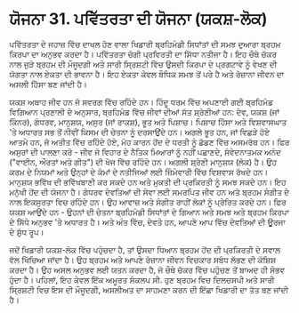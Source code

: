 # ਯੋਜਨਾ 31. ਪਵਿੱਤਰਤਾ ਦੀ ਯੋਜਨਾ (ਯਕਸ਼-ਲੋਕ)

ਪਵਿੱਤਰਤਾ ਦੇ ਜਹਾਜ਼ ਵਿੱਚ ਦਾਖਲ ਹੋਣ ਵਾਲਾ ਖਿਡਾਰੀ ਬ੍ਰਹਿਮੰਡੀ ਸਿਧਾਂਤਾਂ ਦੀ ਸਮਝ ਦੁਆਰਾ ਬ੍ਰਹਮ ਕਿਰਪਾ ਦਾ ਅਨੁਭਵ ਕਰਦਾ ਹੈ। ਪਵਿੱਤਰਤਾ ਚੰਗੀ ਪ੍ਰਵਿਰਤੀ ਦਾ ਸਿੱਧਾ ਨਤੀਜਾ ਹੈ। ਇਹ ਚੌਥੇ ਚੱਕਰ ਨਾਲ ਜੁੜੇ ਬ੍ਰਹਮ ਦੀ ਮੌਜੂਦਗੀ ਅਤੇ ਸਾਰੀ ਸ੍ਰਿਸ਼ਟੀ ਵਿੱਚ ਉਸਦੀ ਕਿਰਪਾ ਦੇ ਪ੍ਰਗਟਾਵੇ ਨੂੰ ਵੇਖਣ ਦੀ ਯੋਗਤਾ ਨਾਲ ਏਕਤਾ ਦੀ ਭਾਵਨਾ ਹੈ। ਇਹ ਏਕਤਾ ਕੇਵਲ ਬੌਧਿਕ ਸਮਝ ਤੋਂ ਪਰੇ ਹੈ ਅਤੇ ਰੋਜ਼ਾਨਾ ਜੀਵਨ ਦਾ ਅਸਲੀ ਹਿੱਸਾ ਬਣ ਜਾਂਦੀ ਹੈ।

ਯਕਸ਼ ਅਥਾਹ ਜੀਵ ਹਨ ਜੋ ਸਵਰਗ ਵਿੱਚ ਰਹਿੰਦੇ ਹਨ। ਹਿੰਦੂ ਧਰਮ ਵਿੱਚ ਅਪਣਾਈ ਗਈ ਬ੍ਰਹਿਮੰਡ ਵਿਗਿਆਨ ਪ੍ਰਣਾਲੀ ਦੇ ਅਨੁਸਾਰ, ਬ੍ਰਹਿਮੰਡ ਵਿੱਚ ਜੀਵਾਂ ਦੀਆਂ ਸੱਤ ਸ਼੍ਰੇਣੀਆਂ ਹਨ: ਦੇਵ, ਯਕਸ਼ (ਜਾਂ ਕਿੰਨਰ), ਗੰਧਰਵ, ਮਾਨੁਸ਼ਯ, ਅਸੁਰ (ਜਾਂ ਰਾਕਸ਼), ਭੂਤ ਅਤੇ ਪਿਸ਼ਾਚ। ਪਿਸ਼ਾਚ ਹਿੰਸਾ ਅਤੇ ਵਿਸ਼ਵਾਸਘਾਤ 'ਤੇ ਅਧਾਰਤ ਸਭ ਤੋਂ ਨੀਵੀਂ ਕਿਸਮ ਦੀ ਚੇਤਨਾ ਨੂੰ ਦਰਸਾਉਂਦੇ ਹਨ। ਅਗਲੇ ਭੂਤ ਹਨ, ਜਾਂ ਵਿਛੜੇ ਹੋਏ ਆਤਮੇ ਹਨ, ਜੋ ਅਤੀਤ ਵਿੱਚ ਰਹਿੰਦੇ ਹੋਏ, ਮੋਹ ਕਾਰਨ ਹੋਂਦ ਦੇ ਧਰਤੀ ਨੂੰ ਛੱਡਣ ਵਿੱਚ ਅਸਮਰੱਥ ਹਨ। ਫਿਰ ਅਸੁਰਾਂ ਦੀ ਪਾਲਣਾ ਕਰੋ - ਜੀਵ ਜੋ ਵਿਹਾਰ ਦੇ ਨੈਤਿਕ ਮਿਆਰਾਂ ਨੂੰ ਨਹੀਂ ਪਛਾਣਦੇ, ਸੰਵੇਦਨਾਤਮਕ ਅਨੰਦ ("ਵਾਈਨ, ਔਰਤਾਂ ਅਤੇ ਗੀਤ") ਦੀ ਖੋਜ ਵਿੱਚ ਰਹਿੰਦੇ ਹਨ। ਅਗਲੀ ਸ਼੍ਰੇਣੀ ਮਾਨੁਸ਼ਯ (ਲੋਕ) ਹੈ। ਉਹ ਕਰਮ ਦੇ ਨਿਯਮਾਂ ਅਤੇ ਉਨ੍ਹਾਂ ਦੇ ਕੰਮਾਂ ਦੇ ਨਤੀਜਿਆਂ ਲਈ ਜ਼ਿੰਮੇਵਾਰੀ ਵਿੱਚ ਵਿਸ਼ਵਾਸ ਰੱਖਦੇ ਹਨ। ਮਾਨੁਸ਼ਯ ਭਵਿੱਖ ਦੀ ਭਵਿੱਖਬਾਣੀ ਕਰ ਸਕਦੇ ਹਨ ਅਤੇ ਮੁਕਤੀ ਦੀ ਪ੍ਰਕਿਰਤੀ ਨੂੰ ਸਮਝ ਸਕਦੇ ਹਨ। ਇਹ ਮਨੁੱਖੀ ਹੋਂਦ ਦੀ ਯੋਜਨਾ ਹੈ। ਗੰਧਰਵ ਦੇਵਤਿਆਂ ਦੀ ਸੇਵਾ ਲਈ ਸਮਰਪਿਤ ਜੀਵ ਹਨ ਅਤੇ ਬ੍ਰਹਮ ਸੰਗੀਤ ਦੇ ਨਾਲ ਇਕਸੁਰਤਾ ਵਿਚ ਰਹਿੰਦੇ ਹਨ। ਉਹ ਆਵਾਜ਼ ਅਤੇ ਸੰਗੀਤ ਰਾਹੀਂ ਲੋਕਾਂ ਨੂੰ ਪ੍ਰੇਰਿਤ ਕਰਦੇ ਹਨ। ਫਿਰ ਯਕਸ਼ ਆਉਂਦੇ ਹਨ - ਉਹਨਾਂ ਦੀ ਚੇਤਨਾ ਬ੍ਰਹਿਮੰਡੀ ਸਿਧਾਂਤਾਂ ਦੇ ਗਿਆਨ ਅਤੇ ਸਮਝ ਅਤੇ ਬ੍ਰਹਮ ਕਿਰਪਾ ਦੇ ਸਿੱਧੇ ਅਨੁਭਵ 'ਤੇ ਅਧਾਰਤ ਹੈ। ਅਤੇ ਅੰਤ ਵਿੱਚ, ਦੇਵਤੇ ਹਨ, ਆਪਣੇ ਆਪ ਵਿੱਚ ਦੇਵਤਿਆਂ ਦੀ ਊਰਜਾ ਦੇ ਸ਼ੁੱਧ ਰੂਪ।

ਜਦੋਂ ਖਿਡਾਰੀ ਯਕਸ਼-ਲੋਕ ਵਿੱਚ ਪਹੁੰਚਦਾ ਹੈ, ਤਾਂ ਉਸਦਾ ਧਿਆਨ ਬ੍ਰਹਮ ਹੋਂਦ ਦੀ ਪ੍ਰਕਿਰਤੀ ਦੇ ਸਵਾਲ ਵੱਲ ਖਿੱਚਿਆ ਜਾਂਦਾ ਹੈ। ਉਹ ਬ੍ਰਹਮ ਅਤੇ ਆਪਣੇ ਰੋਜ਼ਾਨਾ ਜੀਵਨ ਵਿਚਕਾਰ ਸਬੰਧ ਲੱਭਣ ਦੀ ਕੋਸ਼ਿਸ਼ ਕਰਦਾ ਹੈ। ਉਹ ਅਸਲ ਅਨੁਭਵ ਲਈ ਯਤਨ ਕਰਦਾ ਹੈ, ਜੋ ਚੌਥੇ ਚੱਕਰ ਵਿੱਚ ਪਹੁੰਚਣ ਤੋਂ ਬਾਅਦ ਹੀ ਸੰਭਵ ਹੁੰਦਾ ਹੈ। ਪਹਿਲਾਂ, ਇਹ ਕੇਵਲ ਇੱਕ ਅਮੂਰਤ ਸੰਕਲਪ ਸੀ. ਹੁਣ ਬ੍ਰਹਮ ਵਿਚ ਦਿਲਚਸਪੀ ਅਤੇ ਸਾਰੀ ਸ੍ਰਿਸ਼ਟੀ ਵਿਚ ਇਸ ਦੀ ਮੌਜੂਦਗੀ, ਅਸਲੀਅਤ ਦਾ ਸਾਹਮਣਾ ਕਰਨ ਦੀ ਇੱਛਾ ਖਿਡਾਰੀ ਦਾ ਤੱਤ ਬਣ ਜਾਂਦੀ ਹੈ।
